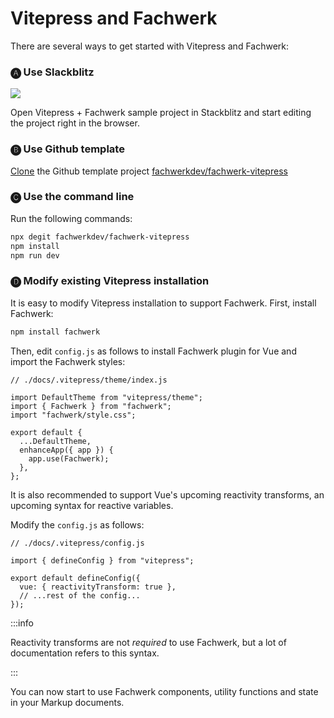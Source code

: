 # Vitepress and Fachwerk

There are several ways to get started with Vitepress and Fachwerk:

### 🅐 Use Slackblitz

[![](https://developer.stackblitz.com/img/open_in_stackblitz.svg)](https://stackblitz.com/github/fachwerkdev/fachwerk-vitepress?file=docs%2Findex.md)

Open Vitepress + Fachwerk sample project in Stackblitz and start editing the project right in the browser.

### 🅑 Use Github template

[Clone](https://github.com/fachwerkdev/fachwerk-vitepress/generate) the Github template project [fachwerkdev/fachwerk-vitepress](https://github.com/fachwerkdev/fachwerk-vitepress)

### 🅒 Use the command line

Run the following commands:

```bash
npx degit fachwerkdev/fachwerk-vitepress
npm install
npm run dev
```

### 🅓 Modify existing Vitepress installation

It is easy to modify Vitepress installation to support Fachwerk. First, install Fachwerk:

```bash
npm install fachwerk
```

Then, edit `config.js` as follows to install Fachwerk plugin for Vue and import the Fachwerk styles:

```js{4-5,10}
// ./docs/.vitepress/theme/index.js

import DefaultTheme from "vitepress/theme";
import { Fachwerk } from "fachwerk";
import "fachwerk/style.css";

export default {
  ...DefaultTheme,
  enhanceApp({ app }) {
    app.use(Fachwerk);
  },
};
```

It is also recommended to support Vue's upcoming reactivity
transforms, an upcoming syntax for reactive variables.

Modify the `config.js` as follows:

```js{6}
// ./docs/.vitepress/config.js

import { defineConfig } from "vitepress";

export default defineConfig({
  vue: { reactivityTransform: true },
  // ...rest of the config...
});
```

:::info

Reactivity transforms are not _required_ to use Fachwerk, but a lot of documentation refers to this syntax.

:::

You can now start to use Fachwerk components, utility functions and state in your Markup documents.
